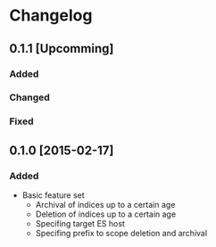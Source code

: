 # Changelog

## 0.1.1 [Upcomming]

### Added

### Changed

### Fixed

## 0.1.0 [2015-02-17]

### Added

- Basic feature set
  - Archival of indices up to a certain age
  - Deletion of indices up to a certain age
  - Specifing target ES host
  - Specifing prefix to scope deletion and archival

